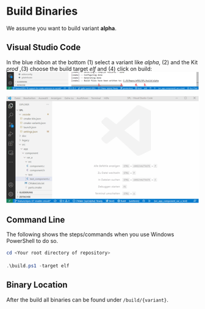 # Build Binaries

We assume you want to build variant **alpha**.

## Visual Studio Code

In the blue ribbon at the bottom (1) select a variant like _alpha_, (2) and the Kit _prod_ ,(3) choose the build target _elf_ and (4) click on build:
![vscode-build](img/vscode-build.png)

![vscode-build](img/build-binaries.gif)

## Command Line

The following shows the steps/commands when you use Windows PowerShell to do so.

```powershell
cd <Your root directory of repository>

.\build.ps1 -target elf
```

## Binary Location

After the build all binaries can be found under `/build/{variant}`.